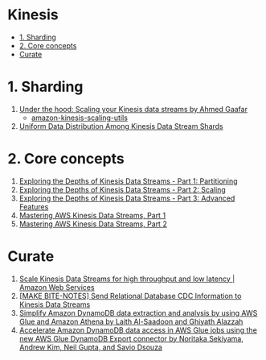 
<H1>Kinesis</h1>

<!-- TOC -->

- [1. Sharding](#1-sharding)
- [2. Core concepts](#2-core-concepts)
- [Curate](#curate)

<!-- /TOC -->

# 1. Sharding
1. [Under the hood: Scaling your Kinesis data streams by Ahmed Gaafar](https://aws.amazon.com/blogs/big-data/under-the-hood-scaling-your-kinesis-data-streams/)
    - [amazon-kinesis-scaling-utils](https://github.com/awslabs/amazon-kinesis-scaling-utils)
2. [Uniform Data Distribution Among Kinesis Data Stream Shards](https://medium.com/onebyte-llc/uniform-data-distribution-among-kinesis-data-stream-shards-7d350bca4a99)

# 2. Core concepts
1. [Exploring the Depths of Kinesis Data Streams - Part 1: Partitioning](https://www.trek10.com/blog/exploring-the-depths-of-kinesis-data-streams---part-1-partitioning)
2. [Exploring the Depths of Kinesis Data Streams - Part 2: Scaling](https://www.trek10.com/blog/exploring-the-depths-of-kinesis-data-streams---part-2-scaling)
3. [Exploring the Depths of Kinesis Data Streams - Part 3: Advanced Features](https://www.trek10.com/blog/exploring-the-depths-of-kinesis-data-streams-part-3-advanced-features)
4. [Mastering AWS Kinesis Data Streams, Part 1](https://dev.solita.fi/2020/05/28/kinesis-streams-part-1.html)
5. [Mastering AWS Kinesis Data Streams, Part 2](https://dev.solita.fi/2020/12/21/kinesis-streams-part-2.html)

# Curate

1. [Scale Kinesis Data Streams for high throughput and low latency | Amazon Web Services](https://www.youtube.com/watch?v=oAliBHw_08M)
2. [[MAKE BITE-NOTES] Send Relational Database CDC Information to Kinesis Data Streams](https://www.youtube.com/watch?v=xfAJfKDwdIA)
3. [Simplify Amazon DynamoDB data extraction and analysis by using AWS Glue and Amazon Athena by Laith Al-Saadoon and Ghiyath Alazzah](https://aws.amazon.com/blogs/database/simplify-amazon-dynamodb-data-extraction-and-analysis-by-using-aws-glue-and-amazon-athena/)
4. [Accelerate Amazon DynamoDB data access in AWS Glue jobs using the new AWS Glue DynamoDB Export connector by Noritaka Sekiyama, Andrew Kim, Neil Gupta, and Savio Dsouza](https://aws.amazon.com/blogs/big-data/accelerate-amazon-dynamodb-data-access-in-aws-glue-jobs-using-the-new-aws-glue-dynamodb-elt-connector/)
